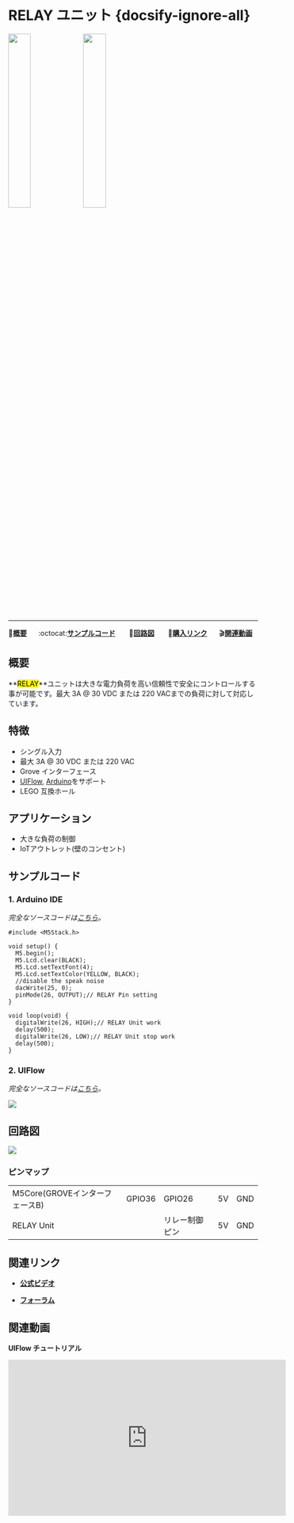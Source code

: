 # RELAY ユニット {docsify-ignore-all}

<img src="assets/img/product_pics/unit/M5GO_Unit_relay.png" width="30%" height="30%"><img src="assets/img/product_pics/unit/unit_relay_grove_b.png" width="30%" height="30%">

***

:memo:**[概要](#概要)**&nbsp;&nbsp;&nbsp;&nbsp;&nbsp;&nbsp;:octocat:**[サンプルコード](#サンプルコード)**&nbsp;&nbsp;&nbsp;&nbsp;&nbsp;&nbsp; :electric_plug:**[回路図](#回路図)** &nbsp;&nbsp;&nbsp;&nbsp;&nbsp;&nbsp;🛒**[購入リンク](https://www.aliexpress.com/item/M5Stack-Official-Mini-Relay-Unit-DC-3A-30V-AC-3A-220V-with-Triode-Driven-GROVE-Port/32922856211.html)**&nbsp;&nbsp;&nbsp;&nbsp;&nbsp;&nbsp;:clapper:**[関連動画](#関連動画)**

## 概要

**<mark>RELAY</marK>**ユニットは大きな電力負荷を高い信頼性で安全にコントロールする事が可能です。最大 3A @ 30 VDC または 220 VACまでの負荷に対して対応しています。

## 特徴

- シングル入力
- 最大 3A @ 30 VDC または 220 VAC
- Grove インターフェース
- [UIFlow](http://flow.m5stack.com), [Arduino](http://www.arduino.cc)をサポート
- LEGO 互換ホール

## アプリケーション

- 大きな負荷の制御
- IoTアウトレット(壁のコンセント)

## サンプルコード

### 1. Arduino IDE

*完全なソースコードは[こちら](https://github.com/m5stack/M5-ProductExampleCodes/tree/master/Unit/RELAY/Arduino)。*

```arduino
#include <M5Stack.h>

void setup() {
  M5.begin();
  M5.Lcd.clear(BLACK);
  M5.Lcd.setTextFont(4);
  M5.Lcd.setTextColor(YELLOW, BLACK);
  //disable the speak noise
  dacWrite(25, 0);
  pinMode(26, OUTPUT);// RELAY Pin setting
}

void loop(void) {
  digitalWrite(26, HIGH);// RELAY Unit work
  delay(500);
  digitalWrite(26, LOW);// RELAY Unit stop work
  delay(500);
}
```

### 2. UIFlow

*完全なソースコードは[こちら](https://github.com/m5stack/M5-ProductExampleCodes/tree/master/Unit/RELAY/UIFlow)。*

<img src="assets/img/product_pics/unit/unit_example/RELAY/example_unit_relay_01.png">

## 回路図

<img src="assets/img/product_pics/unit/relay_sch.JPG">

### ピンマップ

<table>
 <tr><td>M5Core(GROVEインターフェースB)</td><td>GPIO36</td><td>GPIO26</td><td>5V</td><td>GND</td></tr>
 <tr><td>RELAY Unit</td><td> </td><td>リレー制御ピン</td><td>5V</td><td>GND</td></tr>
</table>

## 関連リンク

- **[公式ビデオ](https://www.youtube.com/channel/UCozgFVglWYQXbvTmGyS739w)**

- **[フォーラム](http://forum.m5stack.com/)**

## 関連動画

**UIFlow チュートリアル**

<iframe width="560" height="315" src="https://www.youtube.com/embed/48JQbPso2lw" frameborder="0" allow="accelerometer; autoplay; encrypted-media; gyroscope; picture-in-picture" allowfullscreen></iframe>